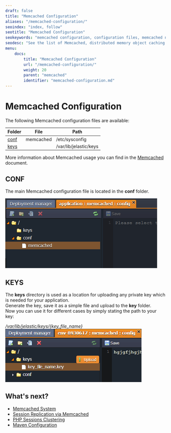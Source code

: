```yaml
---
draft: false
title: "Memcached Configuration"
aliases: "/memcached-configuration/"
seoindex: "index, follow"
seotitle: "Memcached Configuration"
seokeywords: "memcached configuration, configuration files, memcached node, configure memcached, memcached settings, memcached keys, mamcached system, how to configure memcached, memcached storage"
seodesc: "See the list of Memcached, distributed memory object caching system, configuration files and folders that are available. Use them to perform all the cutom settings your application requires."
menu: 
    docs:
        title: "Memcached Configuration"
        url: "/memcached-configuration/"
        weight: 20
        parent: "memcached"
        identifier: "memcached-configuration.md"
---
```


# Memcached Configuration

The following Memcached configuration files are available:

Folder|File|Path
---|---|---
[conf](#conf)|memcached|/etc/sysconfig
[keys](#keys)||/var/lib/jelastic/keys

More information about Memcached usage you can find in the [Memcached](/memcached/) document.

## CONF

The main Memcached configuration file is located in the **conf** folder.

![memcached configuration conf](conf.png)

## KEYS

The **keys** directory is used as a location for uploading any private key which is needed for your application.  
Generate the key, save it as a simple file and upload to the **key** folder.  
 Now you can use it for different cases by simply stating the path to your key: 

 */var/lib/jelastic/keys/{key_file_name}* 
 ![memcached configuration memcached key](memcached-key.png)


## What's next?
* [Memcached System](/memcached/)
* [Session Replication via Memcached](/replication-memcached/)
* [PHP Sessions Clustering](/php-sessions-memcached/)
* [Maven Configuration](/maven-configuration/)